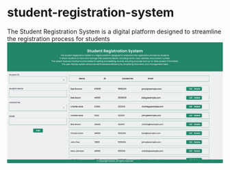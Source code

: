 # student-registration-system
The Student Registration System is a digital platform designed to streamline the registration process for students
<img src="Screenshot.png" alt="student registration system screenshoot">
